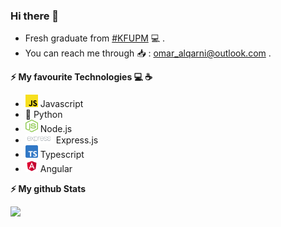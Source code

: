 ### Hi there 👋

- Fresh graduate from <a href="http://www.kfupm.edu.sa/Default.aspx">#KFUPM</a> 💻 .
- You can reach me through 📥 : omar_alqarni@outlook.com .



<b> ⚡️ My favourite Technologies 💻 ☕️</b>
<div>
  <ul>
    <li><img height="20px" width="20px" src="Assets/js.png"/>   Javascript</li>
    <li>🐍 Python</li>
    <li><img height="20px" width="20px" src="Assets/Node.png"/> Node.js</li>
    <li><img height="15px" width="45px" src="Assets/Express.png"/> Express.js</li>
    <li><img height="20px" width="20px" src="Assets/ts.png"/> Typescript</li>
    <li><img height="20px" width="20px" src="Assets/Angular.png"/> Angular</li>
  </ul>
</div>


<b>⚡ My github Stats</b>

<!-- Most Used Languages -->
<img height="180em" src="https://mz-github-stats.vercel.app/api/top-langs/?username=omaraalqarni&show_icons=true&hide_border=true&layout=compact&langs_count=8&theme=radical"/>

</p>


